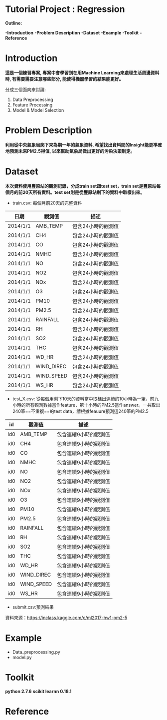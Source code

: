 Tutorial Project : Regression 
====

**Outline:**

**-Introduction**
**-Problem Description**
**-Dataset**
**-Example**
**-Toolkit**
**-Reference**

Introduction
===
**這是一個練習專案, 專案中會學習到在用Machine Learning來處理生活周邊資料時, 有需要需要注意哪些部分, 能使得機器學習的結果能更好。**

分成三個面向來討論:
1. Data Preprocessing
2. Feature Processing
3. Model & Model Selection

Problem Description
===
**利用從中央氣象局爬下來為期一年的氣象資料, 希望找出資料間的Insight能更準確地預測未來PM2.5得值, 以來幫助氣象局做出更好的污染決策制定。**

Dataset
===
**本次資料使用豐原站的觀測記錄，分成train set跟test set，train set是豐原站每個月的前20天所有資料。test set則是從豐原站剩下的資料中取樣出來。**
- train.csv: 每個月前20天的完整資料

|日期| 觀測值 | 描述 |
|--- |------ | ----------- |
|2014/1/1 | AMB_TEMP   | 包含24小時的觀測值 |
|2014/1/1| CH4 | 包含24小時的觀測值 |
|2014/1/1| CO    |包含24小時的觀測值 |
|2014/1/1| NMHC    | 包含24小時的觀測值 |
|2014/1/1| NO   | 包含24小時的觀測值 |
|2014/1/1| NO2    | 包含24小時的觀測值 |
|2014/1/1| NOx    | 包含24小時的觀測值 |
|2014/1/1| O3   | 包含24小時的觀測值|
|2014/1/1| PM10 | 包含24小時的觀測值 |
|2014/1/1| PM2.5| 包含24小時的觀測值 |
|2014/1/1| RAINFALL | 包含24小時的觀測值 |
|2014/1/1| RH | 包含24小時的觀測值 |
|2014/1/1| SO2 | 包含24小時的觀測值 |
|2014/1/1| THC | 包含24小時的觀測值 |
|2014/1/1| WD_HR | 包含24小時的觀測值|
|2014/1/1| WIND_DIREC | 包含24小時的觀測值|
|2014/1/1| WIND_SPEED | 包含24小時的觀測值|
|2014/1/1| WS_HR | 包含24小時的觀測值|
- test_X.csv: 從每個用剩下10天的資料當中取樣出連續的10小時為一筆，前九小時的所有觀測數據當作feature，第十小時的PM2.5當作answer。一共取出240筆==不重複==的test data，請根據feauure預測這240筆的PM2.5

|id| 觀測值 | 描述 |
|--- |------ | ----------- |
|id0 | AMB_TEMP   | 包含連續9小時的觀測值 |
|id0| CH4 | 包含連續9小時的觀測值 |
|id0| CO    |包含連續9小時的觀測值 |
|id0| NMHC    | 包含連續9小時的觀測值 |
|id0| NO   | 包含連續9小時的觀測值 |
|id0| NO2    | 包含連續9小時的觀測值 |
|id0| NOx    | 包含連續9小時的觀測值 |
|id0| O3   | 包含連續9小時的觀測值|
|id0| PM10 | 包含連續9小時的觀測值 |
|id0| PM2.5| 包含連續9小時的觀測值 |
|id0| RAINFALL | 包含連續9小時的觀測值 |
|id0| RH | 包含連續9小時的觀測值 |
|id0| SO2 | 包含連續9小時的觀測值 |
|id0| THC | 包含連續9小時的觀測值 |
|id0| WD_HR | 包含連續9小時的觀測值|
|id0| WIND_DIREC | 包含連續9小時的觀測值|
|id0| WIND_SPEED | 包含連續9小時的觀測值|
|id0| WS_HR | 包含連續9小時的觀測值|

- submit.csv:預測結果

資料來源：https://inclass.kaggle.com/c/ml2017-hw1-pm2-5

Example
===
- Data_preprocessing.py
- model.py

Toolkit
===
**python 2.7.6**
**scikit learnn 0.18.1**

Reference
===



